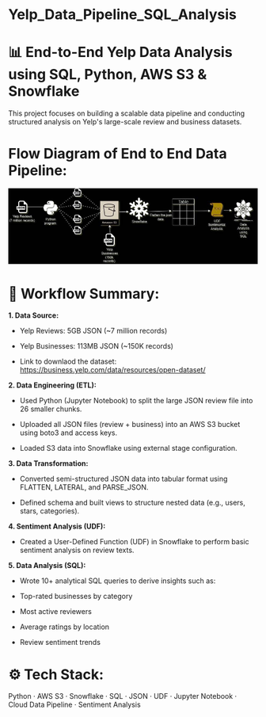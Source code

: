 # Yelp_Data_Pipeline_SQL_Analysis


# 📊 End-to-End Yelp Data Analysis using SQL, Python, AWS S3 & Snowflake

This project focuses on building a scalable data pipeline and conducting structured analysis on Yelp's large-scale review and business datasets.


# Flow Diagram of End to End Data Pipeline:

![image alt](https://github.com/BhaskarKosala/Yelp_Data_Pipeline_SQL_Analysis/blob/1fe0bf03880ea3af2292022250adcb187f1c2465/flow%20chart%20of%20data%20pipe%20line.jpg)


# 🚀 Workflow Summary:

**1. Data Source:**

- Yelp Reviews: 5GB JSON (~7 million records)

- Yelp Businesses: 113MB JSON (~150K records)

- Link to downlaod the dataset: https://business.yelp.com/data/resources/open-dataset/

**2. Data Engineering (ETL):**

- Used Python (Jupyter Notebook) to split the large JSON review file into 26 smaller chunks.

- Uploaded all JSON files (review + business) into an AWS S3 bucket using boto3 and access keys.

- Loaded S3 data into Snowflake using external stage configuration.

**3. Data Transformation:**

- Converted semi-structured JSON data into tabular format using FLATTEN, LATERAL, and PARSE_JSON.

- Defined schema and built views to structure nested data (e.g., users, stars, categories).

**4. Sentiment Analysis (UDF):**

- Created a User-Defined Function (UDF) in Snowflake to perform basic sentiment analysis on review texts.

**5. Data Analysis (SQL):**

- Wrote 10+ analytical SQL queries to derive insights such as:

- Top-rated businesses by category

- Most active reviewers

- Average ratings by location

- Review sentiment trends


# ⚙️ Tech Stack:

Python · AWS S3 · Snowflake · SQL · JSON · UDF · Jupyter Notebook · Cloud Data Pipeline · Sentiment Analysis
